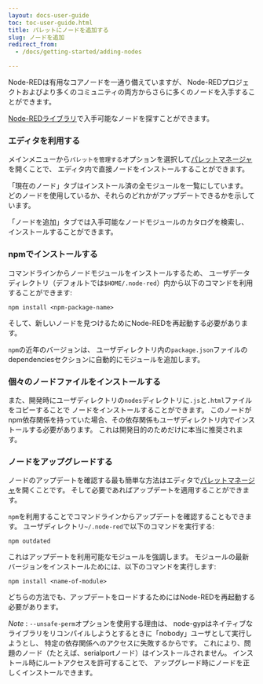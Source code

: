 ```yaml
---
layout: docs-user-guide
toc: toc-user-guide.html
title: パレットにノードを追加する
slug: ノードを追加
redirect_from:
  - /docs/getting-started/adding-nodes

---
```


Node-REDは有用なコアノードを一通り備えていますが、
Node-REDプロジェクトおよびより多くのコミュニティの両方からさらに多くのノードを入手することができます。

[Node-REDライブラリ](http://flows.nodered.org)で入手可能なノードを探すことができます。

### エディタを利用する

メインメニューから`パレットを管理する`オプションを選択して[パレットマネージャ](/docs/user-guide/editor/palette/manager)を開くことで、
エディタ内で直接ノードをインストールすることができます。

「現在のノード」タブはインストール済の全モジュールを一覧にしています。
どのノードを使用しているか、それらのどれかがアップデートできるかを示しています。

「ノードを追加」タブでは入手可能なノードモジュールのカタログを検索し、
インストールすることができます。


### npmでインストールする

コマンドラインからノードモジュールをインストールするため、
ユーザデータディレクトリ（デフォルトでは`$HOME/.node-red`）内から以下のコマンドを利用することができます:

    npm install <npm-package-name>

そして、新しいノードを見つけるためにNode-REDを再起動する必要があります。

`npm`の近年のバージョンは、
ユーザディレクトリ内の`package.json`ファイルのdependenciesセクションに自動的にモジュールを追加します。

### 個々のノードファイルをインストールする

また、開発時にユーザディレクトリの`nodes`ディレクトリに`.js`と`.html`ファイルをコピーすることで
ノードをインストールすることができます。
このノードがnpm依存関係を持っていた場合、その依存関係もユーザディレクトリ内でインストールする必要があります。
これは開発目的のためだけに本当に推奨されます。


### ノードをアップグレードする

ノードのアップデートを確認する最も簡単な方法はエディタで[パレットマネージャ](/docs/user-guide/editor/palette/manager)を開くことです。
そして必要であればアップデートを適用することができます。

`npm`を利用することでコマンドラインからアップデートを確認することもできます。
ユーザディレクトリ`~/.node-red`で以下のコマンドを実行する:

```
npm outdated
```

これはアップデートを利用可能なモジュールを強調します。
モジュールの最新バージョンをインストールためには、以下のコマンドを実行します:

```
npm install <name-of-module>
```

どちらの方法でも、アップデートをロードするためにはNode-REDを再起動する必要があります。

<div class="doc-callout"><em>Note</em> : <code>--unsafe-perm</code>オプションを使用する理由は、
node-gypはネイティブなライブラリをリコンパイルしようとするときに「nobody」ユーザとして実行しようとし、
特定の依存関係へのアクセスに失敗するからです。
これにより、問題のノード（たとえば、serialportノード）はインストールされません。
インストール時にルートアクセスを許可することで、
アップグレード時にノードを正しくインストールできます。</div>
